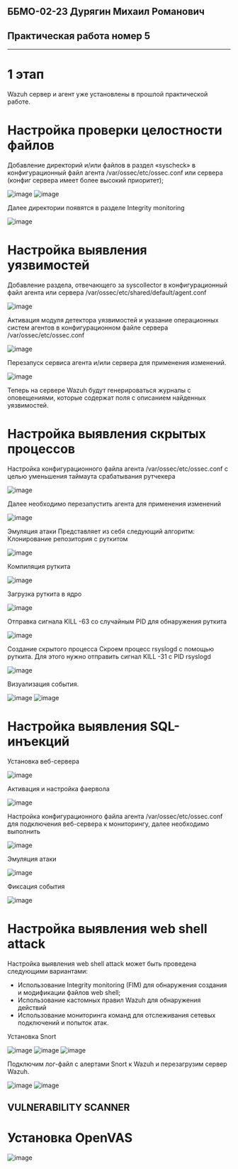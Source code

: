 ## ББМО-02-23 Дурягин Михаил Романович
## Практическая работа номер 5
-------------------------------------
# 1 этап
Wazuh сервер и агент уже установлены в прошлой практической работе.
# Настройка проверки целостности файлов

Добавление директорий и/или файлов в раздел «syscheck» в конфигурационный
файл агента /var/ossec/etc/ossec.conf или сервера (конфиг сервера имеет более
высокий приоритет);

![image](https://github.com/user-attachments/assets/1c7920da-b19b-4905-ab77-56f01ef79bc1)
![image](https://github.com/user-attachments/assets/acc9b2d1-2b65-4ba2-8df0-e285dcda00cd)

Далее директории появятся в разделе Integrity monitoring

![image](https://github.com/user-attachments/assets/d7feba44-d1a1-409f-8d68-0fb0ea296f36)

# Настройка выявления уязвимостей

Добавление раздела, отвечающего за syscollector в конфигурационный
файл агента или сервера /var/ossec/etc/shared/default/agent.conf

![image](https://github.com/user-attachments/assets/2a3b1aa9-5704-4a1a-aeab-b4279ce1f099)

Активация модуля детектора уязвимостей и указание операционных
систем агентов в конфигурационном файле сервера /var/ossec/etc/ossec.conf

![image](https://github.com/user-attachments/assets/eaee182d-134c-434e-85c8-f96d0192ef67)

Перезапуск сервиса агента и/или сервера для применения изменений.

![image](https://github.com/user-attachments/assets/8c3c60a9-b59c-4e23-96be-a12d87b47c84)

Теперь на сервере Wazuh будут генерироваться журналы с
оповещениями, которые содержат поля с описанием найденных уязвимостей.

# Настройка выявления скрытых процессов

Настройка конфигурационного файла агента /var/ossec/etc/ossec.conf с
целью уменьшения таймаута срабатывания рутчекера

![image](https://github.com/user-attachments/assets/5064c10a-f16a-4abb-a739-e7c8f33aca0f)

Далее необходимо перезапустить агента для применения изменений

![image](https://github.com/user-attachments/assets/5901485f-7d2c-412c-b806-7c4777ecab8f)

Эмуляция атаки
Представляет из себя следующий алгоритм:
Клонирование репозитория с руткитом

![image](https://github.com/user-attachments/assets/e9dffeb6-e093-4571-8713-548c1aea678d)

Компиляция руткита

![image](https://github.com/user-attachments/assets/724e7bf0-16e5-4756-9ca6-afbfc9b73fb5)

Загрузка руткита в ядро

![image](https://github.com/user-attachments/assets/76342d66-ce4f-4207-8839-183a4ff59cab)

Отправка сигнала KILL -63 со случайным PID для обнаружения руткита

![image](https://github.com/user-attachments/assets/298c7928-d769-48e2-bb64-3e4f67199926)

Создание скрытого процесса
Скроем процесс rsyslogd с помощью руткита. Для этого нужно отправить
сигнал KILL -31 с PID rsyslogd

![image](https://github.com/user-attachments/assets/1fe9db3f-0471-4ec9-a4cc-bd0ae04764fd)

Визуализация события.

![image](https://github.com/user-attachments/assets/0ff8f2e4-76ec-47fe-bad9-30052b188810)
![image](https://github.com/user-attachments/assets/6d1b86fa-cf7d-4181-9369-ef2a8a689df1)

# Настройка выявления SQL-инъекций

Установка веб-сервера

![image](https://github.com/user-attachments/assets/74d9f46b-fe5d-4ff5-a934-375e6d4778f2)

Активация и настройка фаервола

![image](https://github.com/user-attachments/assets/c4c71e96-2a21-4a17-abe0-b66734976d1b)

Настройка конфигурационного файла агента /var/ossec/etc/ossec.conf для
подключения веб-сервера к мониторингу, далее необходимо выполнить

![image](https://github.com/user-attachments/assets/4a8ec17d-b2ce-4e8d-9e15-26e08d42fc86)

Эмуляция атаки

![image](https://github.com/user-attachments/assets/3a4811ac-49d3-44f9-a83a-1498bf9e0f41)

Фиксация события

![image](https://github.com/user-attachments/assets/ec735095-344e-4e6f-8926-7efc6ec90572)

# Настройка выявления web shell attack
Настройка выявления web shell attack может быть проведена
следующими вариантами: 
- Использование Integrity monitoring (FIM) для обнаружения создания и
модификации файлов web shell;
- Использование кастомных правил Wazuh для обнаружения действий
- Использование мониторинга команд для отслеживания сетевых
подключений и попыток атак.

Установка Snort

![image](https://github.com/user-attachments/assets/8cf993b2-8b38-426c-a9db-4d158240365c)
![image](https://github.com/user-attachments/assets/9d6a6871-2001-4fc3-ae7d-afac8a62512b)
![image](https://github.com/user-attachments/assets/f65b8412-dcc6-4864-929d-2591fb14b43b)

Подключим лог-файл с алертами Snort к Wazuh и перезагрузим сервер
Wazuh.

![image](https://github.com/user-attachments/assets/3d7c03ff-68ed-4adc-9265-b7d92ad6eef6)
![image](https://github.com/user-attachments/assets/d858704e-40fc-4ddb-8d64-f82172c55e63)

## VULNERABILITY SCANNER
# Установка OpenVAS

![image](https://github.com/user-attachments/assets/4ace393e-4577-47c6-9912-e68af3fefb38)









